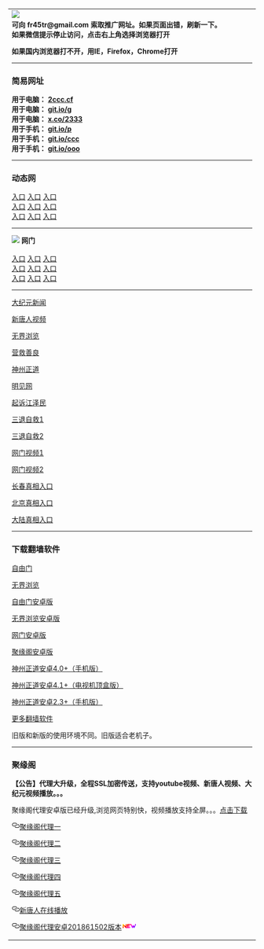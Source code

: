 <table>   
<tr>
<td>
<img src="https://raw.githubusercontent.com/szzd1/2/master/6.JPG"><br>
<strong>&#21487;&#21521; fr45tr@gmail.com &#32034;&#21462;&#25512;&#24191;&#32593;&#22336;&#12290;&#22914;&#26524;&#39029;&#38754;&#20986;&#38169;&#65292;&#21047;&#26032;&#19968;&#19979;&#12290;</strong><br>
<strong>&#22914;&#26524;&#24494;&#20449;&#25552;&#31034;&#20572;&#27490;&#35775;&#38382;&#65292;&#28857;&#20987;&#21491;&#19978;&#35282;&#36873;&#25321;&#27983;&#35272;&#22120;&#25171;&#24320;</strong><br>
<p><strong>&#22914;&#26524;&#22269;&#20869;&#27983;&#35272;&#22120;&#25171;&#19981;&#24320;&#65292;&#29992;IE&#65292;Firefox&#65292;Chrome&#25171;&#24320;</strong></p>
<hr>
<h3>
<p><strong>&#31616;&#26131;&#32593;&#22336;</strong></p>
</h3>
<strong>&#29992;&#20110;&#30005;&#33041;&#65306; <a href="http://2ccc.cf">2ccc.cf</a></strong><br>
<strong>&#29992;&#20110;&#30005;&#33041;&#65306; <a href="https://git.io/g">git.io/g</a></strong><br>
<strong>&#29992;&#20110;&#30005;&#33041;&#65306; <a href="https://x.co/2333">x.co/2333</a></strong><br>
<strong>&#29992;&#20110;&#25163;&#26426;&#65306; <a href="https://git.io/p">git.io/p</a></strong><br>
<strong>&#29992;&#20110;&#25163;&#26426;&#65306; <a href="https://git.io/ccc">git.io/ccc</a></strong><br>
<strong>&#29992;&#20110;&#25163;&#26426;&#65306; <a href="https://git.io/ooo">git.io/ooo</a></strong><br>
<hr>
<h3>
<p><strong>&#21160;&#24577;&#32593;</strong></p>
</h3>
      <a href="https://d6ab2knqhcqe4.cloudfront.net/1" rel="nofollow">&#20837;&#21475;</a>
      <a href="http://219.85.107.164/1" rel="nofollow">&#20837;&#21475;</a>
      <a href="https://dyeid.chunlan.cf/3" rel="nofollow">&#20837;&#21475;</a><br>
      <a href="https://t.cn/RrIaqbo" rel="nofollow">&#20837;&#21475;</a>
      <a href="http://61.228.188.79/1" rel="nofollow">&#20837;&#21475;</a>
      <a href="https://d1j8zr7r24iuwv.cloudfront.net" rel="nofollow">&#20837;&#21475;</a><br>
      <a href="https://vphza.chunan.ml/3" rel="nofollow">&#20837;&#21475;</a>
      <a href="http://tfqva.gfqmuw.cf/1" rel="nofollow">&#20837;&#21475;</a>
      <a href="https://huashang.herokuapp.com/proxy/http://dongtaiwang.com/loc/phome.php/?eiz" rel="nofollow">&#20837;&#21475;</a><br>
<hr>
<img src="https://cloud.githubusercontent.com/assets/11880933/13434984/f430fae2-e012-11e5-814f-c2df1e82b247.jpg">
<strong>&#32593;&#38376;</strong><br>
<br>
      <a href="https://s3.us-east-2.amazonaws.com/ogateh/show.htm?from=852" rel="nofollow">&#20837;&#21475;</a>
      <a href="https://s3.eu-west-2.amazonaws.com/ogatel/show.htm?from=852" rel="nofollow">&#20837;&#21475;</a>
      <a href="https://s3.amazonaws.com/ogate/show.htm?from=852" rel="nofollow">&#20837;&#21475;</a><br>
      <a href="https://s3.ap-northeast-2.amazonaws.com/ogates/show.htm?from=852" rel="nofollow">&#20837;&#21475;</a>
      <a href="https://s3.eu-central-1.amazonaws.com/ogatef/show.htm?from=852" rel="nofollow">&#20837;&#21475;</a>
      <a href="https://s3.ap-south-1.amazonaws.com/ogatem/show.htm?from=852" rel="nofollow">&#20837;&#21475;</a><br>
      <a href="https://s3-us-west-1.amazonaws.com/ogaten/show.htm?from=852" rel="nofollow">&#20837;&#21475;</a>
      <a href="https://s3.ca-central-1.amazonaws.com/ogatec/show.htm?from=852" rel="nofollow">&#20837;&#21475;</a>
      <a href="https://s3-ap-northeast-1.amazonaws.com/ogatet/show.htm?from=852" rel="nofollow">&#20837;&#21475;</a><br>
<hr>
<p><a href="https://t.cn/RrIaqVd" rel="nofollow">&#22823;&#32426;&#20803;&#26032;&#38395;</a></p>
<p><a href="https://t.cn/RrIaqiu" rel="nofollow">&#26032;&#21776;&#20154;&#35270;&#39057;</a></p>
<p><a href="https://t.cn/RrIaqKD" rel="nofollow">&#26080;&#30028;&#27983;&#35272;</a></p>
<p><a href="https://d6ab2knqhcqe4.cloudfront.net/916415/" rel="nofollow">&#33829;&#25937;&#21892;&#33391;</a></p>
<p><a href="https://d6ab2knqhcqe4.cloudfront.net/0/" rel="nofollow">&#31070;&#24030;&#27491;&#36947;</a></p>
<p><a href="https://d6ab2knqhcqe4.cloudfront.net/69/" rel="nofollow">&#26126;&#35265;&#32593;</a></p>
<p><a href="https://d6ab2knqhcqe4.cloudfront.net/88/" rel="nofollow">&#36215;&#35785;&#27743;&#27901;&#27665;</a></p>
<p><a href="https://t.cn/RrIaq2v" rel="nofollow">&#19977;&#36864;&#33258;&#25937;1</a></p>
<p><a href="https://d6ab2knqhcqe4.cloudfront.net/tui/" rel="nofollow">&#19977;&#36864;&#33258;&#25937;2</a></p>
<p><a href="https://t.cn/RrIaqPq" rel="nofollow">&#32593;&#38376;&#35270;&#39057;1</a></p>
<p><a href="http://qgkdc.ypgwcie.gq/?from=852" rel="nofollow">&#32593;&#38376;&#35270;&#39057;2</a></p>
<p><a href="https://s3.amazonaws.com/ogate/show.htm?r873651&amp;from=852" rel="nofollow">&#38271;&#26149;&#30495;&#30456;&#20837;&#21475;</a></p>
<p><a href="https://s3.amazonaws.com/ogate/show.htm?r873649&amp;from=852" rel="nofollow">&#21271;&#20140;&#30495;&#30456;&#20837;&#21475;</a></p>
<p><a href="https://s3.amazonaws.com/ogate/show.htm?r873656&amp;from=852 rel="nofollow">&#22823;&#38470;&#30495;&#30456;&#20837;&#21475;</a><br></p>
<hr>
<h3>
<p><strong>&#19979;&#36733;&#32763;&#22681;&#36719;&#20214;</strong></p>
</h3>
<p><a href="https://git.io/fgp" rel="nofollow">&#33258;&#30001;&#38376;</a></p>
<p><a href="https://git.io/vEJlj rel="nofollow">&#26080;&#30028;&#27983;&#35272;</a></p>
<p><a href="https://git.io/fgma" rel="nofollow">&#33258;&#30001;&#38376;&#23433;&#21331;&#29256;</a></p>
<p><a href="https://s3.amazonaws.com/693/um.apk" rel="nofollow">&#26080;&#30028;&#27983;&#35272;&#23433;&#21331;&#29256;</a></p>
<p><a href="https://git.io/ogatea2">&#32593;&#38376;&#23433;&#21331;&#29256;</a></p>
<p><a href="https://github.com/dtw9/9/raw/master/201861502.apk">&#32858;&#32536;&#38401;&#23433;&#21331;&#29256;</a></p>
<p><a href="https://git.io/vQjqe" rel="nofollow">&#31070;&#24030;&#27491;&#36947;&#23433;&#21331;4.0+&#65288;&#25163;&#26426;&#29256;&#65289;</a></p>
<p><a href="https://git.io/vAonz" rel="nofollow">&#31070;&#24030;&#27491;&#36947;&#23433;&#21331;4.1+&#65288;&#30005;&#35270;&#26426;&#39030;&#30418;&#29256;&#65289;</a></p>
<p><a href="https://git.io/vA5GO" rel="nofollow">&#31070;&#24030;&#27491;&#36947;&#23433;&#21331;2.3+&#65288;&#25163;&#26426;&#29256;&#65289;</a></p>
<p><a href="https://github.com/bannedbook/fanqiang/wiki">&#26356;&#22810;&#32763;&#22681;&#36719;&#20214;</a></p>
&#26087;&#29256;&#21644;&#26032;&#29256;&#30340;&#20351;&#29992;&#29615;&#22659;&#19981;&#21516;&#12290;&#26087;&#29256;&#36866;&#21512;&#32769;&#26426;&#23376;&#12290;<br>
<hr>
<h3>
<p><strong>&#32858;&#32536;&#38401;</strong></p>
</h3>
<p><strong>&#12304;&#20844;&#21578;&#12305;&#20195;&#29702;&#22823;&#21319;&#32423;&#65292;&#20840;&#31243;SSL&#21152;&#23494;&#20256;&#36865;&#65292;&#25903;&#25345;youtube&#35270;&#39057;&#12289;&#26032;&#21776;&#20154;&#35270;&#39057;&#12289;&#22823;&#32426;&#20803;&#35270;&#39057;&#25773;&#25918;&#12290;&#12290;&#12290;</strong></p>
<p>&#32858;&#32536;&#38401;&#20195;&#29702;&#23433;&#21331;&#29256;&#24050;&#32463;&#21319;&#32423;,&#27983;&#35272;&#32593;&#39029;&#29305;&#21035;&#24555;&#65292;&#35270;&#39057;&#25773;&#25918;&#25903;&#25345;&#20840;&#23631;&#12290;&#12290;&#12290;<a href="https://github.com/dtw9/9/raw/master/201861502.apk">&#28857;&#20987;&#19979;&#36733;</a></p>
<p>
<a id="user-content-&#32858;&#32536;&#38401;&#20195;&#29702;&#19968;" class="anchor" href="#%E8%81%9A%E7%BC%98%E9%98%81%E4%BB%A3%E7%90%86%E4%B8%80" aria-hidden="true"><svg class="octicon octicon-link" viewbox="0 0 16 16" version="1.1" width="16" height="16" aria-hidden="true"><path fill-rule="evenodd" d="M4 9h1v1H4c-1.5 0-3-1.69-3-3.5S2.55 3 4 3h4c1.45 0 3 1.69 3 3.5 0 1.41-.91 2.72-2 3.25V8.59c.58-.45 1-1.27 1-2.09C10 5.22 8.98 4 8 4H4c-.98 0-2 1.22-2 2.5S3 9 4 9zm9-3h-1v1h1c1 0 2 1.22 2 2.5S13.98 12 13 12H9c-.98 0-2-1.22-2-2.5 0-.83.42-1.64 1-2.09V6.25c-1.09.53-2 1.84-2 3.25C6 11.31 7.55 13 9 13h4c1.45 0 3-1.69 3-3.5S14.5 6 13 6z"></path></svg></a><a href="http://25rte34.jyge.vgivideo.com/" rel="nofollow">&#32858;&#32536;&#38401;&#20195;&#29702;&#19968;</a>
</p>
<p>
<a id="user-content-&#32858;&#32536;&#38401;&#20195;&#29702;&#20108;" class="anchor" href="#%E8%81%9A%E7%BC%98%E9%98%81%E4%BB%A3%E7%90%86%E4%BA%8C" aria-hidden="true"><svg class="octicon octicon-link" viewbox="0 0 16 16" version="1.1" width="16" height="16" aria-hidden="true"><path fill-rule="evenodd" d="M4 9h1v1H4c-1.5 0-3-1.69-3-3.5S2.55 3 4 3h4c1.45 0 3 1.69 3 3.5 0 1.41-.91 2.72-2 3.25V8.59c.58-.45 1-1.27 1-2.09C10 5.22 8.98 4 8 4H4c-.98 0-2 1.22-2 2.5S3 9 4 9zm9-3h-1v1h1c1 0 2 1.22 2 2.5S13.98 12 13 12H9c-.98 0-2-1.22-2-2.5 0-.83.42-1.64 1-2.09V6.25c-1.09.53-2 1.84-2 3.25C6 11.31 7.55 13 9 13h4c1.45 0 3-1.69 3-3.5S14.5 6 13 6z"></path></svg></a><a href="http://5a-3a.gae.geass.tv/" rel="nofollow">&#32858;&#32536;&#38401;&#20195;&#29702;&#20108;</a>
</p>
<p>
<a id="user-content-&#32858;&#32536;&#38401;&#20195;&#29702;&#19977;" class="anchor" href="#%E8%81%9A%E7%BC%98%E9%98%81%E4%BB%A3%E7%90%86%E4%B8%89" aria-hidden="true"><svg class="octicon octicon-link" viewbox="0 0 16 16" version="1.1" width="16" height="16" aria-hidden="true"><path fill-rule="evenodd" d="M4 9h1v1H4c-1.5 0-3-1.69-3-3.5S2.55 3 4 3h4c1.45 0 3 1.69 3 3.5 0 1.41-.91 2.72-2 3.25V8.59c.58-.45 1-1.27 1-2.09C10 5.22 8.98 4 8 4H4c-.98 0-2 1.22-2 2.5S3 9 4 9zm9-3h-1v1h1c1 0 2 1.22 2 2.5S13.98 12 13 12H9c-.98 0-2-1.22-2-2.5 0-.83.42-1.64 1-2.09V6.25c-1.09.53-2 1.84-2 3.25C6 11.31 7.55 13 9 13h4c1.45 0 3-1.69 3-3.5S14.5 6 13 6z"></path></svg></a><a href="http://5a-3t.tre.iloile.com/" rel="nofollow">&#32858;&#32536;&#38401;&#20195;&#29702;&#19977;</a>
</p>
<p>
<a id="user-content-&#32858;&#32536;&#38401;&#20195;&#29702;&#22235;" class="anchor" href="#%E8%81%9A%E7%BC%98%E9%98%81%E4%BB%A3%E7%90%86%E5%9B%9B" aria-hidden="true"><svg class="octicon octicon-link" viewbox="0 0 16 16" version="1.1" width="16" height="16" aria-hidden="true"><path fill-rule="evenodd" d="M4 9h1v1H4c-1.5 0-3-1.69-3-3.5S2.55 3 4 3h4c1.45 0 3 1.69 3 3.5 0 1.41-.91 2.72-2 3.25V8.59c.58-.45 1-1.27 1-2.09C10 5.22 8.98 4 8 4H4c-.98 0-2 1.22-2 2.5S3 9 4 9zm9-3h-1v1h1c1 0 2 1.22 2 2.5S13.98 12 13 12H9c-.98 0-2-1.22-2-2.5 0-.83.42-1.64 1-2.09V6.25c-1.09.53-2 1.84-2 3.25C6 11.31 7.55 13 9 13h4c1.45 0 3-1.69 3-3.5S14.5 6 13 6z"></path></svg></a><a href="http://54-ca.vsam.corriee.org/" rel="nofollow">&#32858;&#32536;&#38401;&#20195;&#29702;&#22235;</a>
</p>
<p>
<a id="user-content-&#32858;&#32536;&#38401;&#20195;&#29702;&#20116;" class="anchor" href="#%E8%81%9A%E7%BC%98%E9%98%81%E4%BB%A3%E7%90%86%E4%BA%94" aria-hidden="true"><svg class="octicon octicon-link" viewbox="0 0 16 16" version="1.1" width="16" height="16" aria-hidden="true"><path fill-rule="evenodd" d="M4 9h1v1H4c-1.5 0-3-1.69-3-3.5S2.55 3 4 3h4c1.45 0 3 1.69 3 3.5 0 1.41-.91 2.72-2 3.25V8.59c.58-.45 1-1.27 1-2.09C10 5.22 8.98 4 8 4H4c-.98 0-2 1.22-2 2.5S3 9 4 9zm9-3h-1v1h1c1 0 2 1.22 2 2.5S13.98 12 13 12H9c-.98 0-2-1.22-2-2.5 0-.83.42-1.64 1-2.09V6.25c-1.09.53-2 1.84-2 3.25C6 11.31 7.55 13 9 13h4c1.45 0 3-1.69 3-3.5S14.5 6 13 6z"></path></svg></a><a href="http://5yc-txt.swqm.cesedria.com/" rel="nofollow">&#32858;&#32536;&#38401;&#20195;&#29702;&#20116;</a>
</p>
<p>
<a id="user-content-&#26032;&#21776;&#20154;&#22312;&#32447;&#25773;&#25918;" class="anchor" href="#%E6%96%B0%E5%94%90%E4%BA%BA%E5%9C%A8%E7%BA%BF%E6%92%AD%E6%94%BE" aria-hidden="true"><svg class="octicon octicon-link" viewbox="0 0 16 16" version="1.1" width="16" height="16" aria-hidden="true"><path fill-rule="evenodd" d="M4 9h1v1H4c-1.5 0-3-1.69-3-3.5S2.55 3 4 3h4c1.45 0 3 1.69 3 3.5 0 1.41-.91 2.72-2 3.25V8.59c.58-.45 1-1.27 1-2.09C10 5.22 8.98 4 8 4H4c-.98 0-2 1.22-2 2.5S3 9 4 9zm9-3h-1v1h1c1 0 2 1.22 2 2.5S13.98 12 13 12H9c-.98 0-2-1.22-2-2.5 0-.83.42-1.64 1-2.09V6.25c-1.09.53-2 1.84-2 3.25C6 11.31 7.55 13 9 13h4c1.45 0 3-1.69 3-3.5S14.5 6 13 6z"></path></svg></a><a href="http://fec-35.tre.iloile.com/xtr.html" rel="nofollow">&#26032;&#21776;&#20154;&#22312;&#32447;&#25773;&#25918;</a>
</p>
<p>
<a id="user-content-&#32858;&#32536;&#38401;&#20195;&#29702;&#23433;&#21331;201861502&#29256;&#26412;" class="anchor" href="#%E8%81%9A%E7%BC%98%E9%98%81%E4%BB%A3%E7%90%86%E5%AE%89%E5%8D%93201861502%E7%89%88%E6%9C%AC" aria-hidden="true"><svg class="octicon octicon-link" viewbox="0 0 16 16" version="1.1" width="16" height="16" aria-hidden="true"><path fill-rule="evenodd" d="M4 9h1v1H4c-1.5 0-3-1.69-3-3.5S2.55 3 4 3h4c1.45 0 3 1.69 3 3.5 0 1.41-.91 2.72-2 3.25V8.59c.58-.45 1-1.27 1-2.09C10 5.22 8.98 4 8 4H4c-.98 0-2 1.22-2 2.5S3 9 4 9zm9-3h-1v1h1c1 0 2 1.22 2 2.5S13.98 12 13 12H9c-.98 0-2-1.22-2-2.5 0-.83.42-1.64 1-2.09V6.25c-1.09.53-2 1.84-2 3.25C6 11.31 7.55 13 9 13h4c1.45 0 3-1.69 3-3.5S14.5 6 13 6z"></path></svg></a><a href="https://github.com/dtw9/9/raw/master/201861502.apk">&#32858;&#32536;&#38401;&#20195;&#29702;&#23433;&#21331;201861502&#29256;&#26412;</a><img src="https://raw.githubusercontent.com/jyg-1/jyg/master/new.gif" alt="">
</p>
